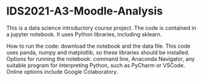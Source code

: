 # IDS2021-A3-Moodle-Analysis
This is a data science introductory course project. The code is contained in a jupyter notebook. It uses Python libraries, including sklearn. 

How to run the code: download the notebook and the data file. This code uses panda, numpy and matplotlib, so these libraries should be installed. Options for running the notebook: command line, Anaconda Navigator, any suitable program for interpreting Python, such as PyCharm or VSCode. Online options include Google Colaboratory. 
